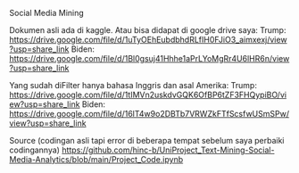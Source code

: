 Social Media Mining

Dokumen asli ada di kaggle. Atau bisa didapat di google drive saya:
Trump: https://drive.google.com/file/d/1uTyOEhEubdbhdRLfIH0FJiO3_aimxexj/view?usp=share_link
Biden: https://drive.google.com/file/d/1Bl0gsuj41Hhhe1aPrLYoMgRr4U6lHR6n/view?usp=share_link

Yang sudah diFilter hanya bahasa Inggris dan asal Amerika:
Trump: https://drive.google.com/file/d/1tIMVn2uskdvGQK6OfBP6tZF3FHQypiBO/view?usp=share_link
Biden: https://drive.google.com/file/d/16lT4w9o2DBTb7VRWZkFTfScsfwUSmSPw/view?usp=share_link 

Source (codingan asli tapi error di beberapa tempat sebelum saya perbaiki codingannya)
https://github.com/hinc-b/UniProject_Text-Mining-Social-Media-Analytics/blob/main/Project_Code.ipynb
